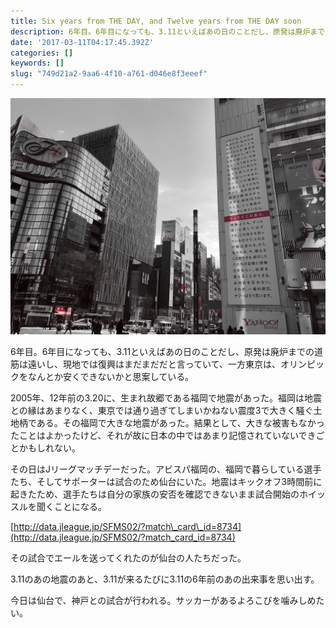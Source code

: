 ```yaml
---
title: Six years from THE DAY, and Twelve years from THE DAY soon
description: 6年目。6年目になっても、3.11といえばあの日のことだし、原発は廃炉までの道筋は遠いし、現地では復興はまだまだだと言っていて、一方東京は、オリンピックをなんとか安くできないかと思案している。
date: '2017-03-11T04:17:45.392Z'
categories: []
keywords: []
slug: "749d21a2-9aa6-4f10-a761-d046e8f3eeef"
---
```

![](1__q__bHwj9SDMYC5gHoXPHwMA__2x.jpeg)

6年目。6年目になっても、3.11といえばあの日のことだし、原発は廃炉までの道筋は遠いし、現地では復興はまだまだだと言っていて、一方東京は、オリンピックをなんとか安くできないかと思案している。

2005年、12年前の3.20に、生まれ故郷である福岡で地震があった。福岡は地震との縁はあまりなく、東京では通り過ぎてしまいかねない震度3で大きく騒ぐ土地柄である。その福岡で大きな地震があった。結果として、大きな被害もなかったことはよかったけど、それが故に日本の中ではあまり記憶されていないできごとかもしれない。

その日はJリーグマッチデーだった。アビスパ福岡の、福岡で暮らしている選手たち、そしてサポーターは試合のため仙台にいた。地震はキックオフ3時間前に起きたため、選手たちは自分の家族の安否を確認できないまま試合開始のホイッスルを聞くことになる。

[http://data.jleague.jp/SFMS02/?match\_card\_id=8734](http://data.jleague.jp/SFMS02/?match_card_id=8734)

その試合でエールを送ってくれたのが仙台の人たちだった。

3.11のあの地震のあと、3.11が来るたびに3.11の6年前のあの出来事を思い出す。

今日は仙台で、神戸との試合が行われる。サッカーがあるよろこびを噛みしめたい。